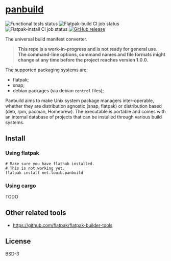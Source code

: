 # [panbuild](https://github.com/louib/panbuild)
![Functional tests status](https://github.com/louib/panbuild/workflows/tests/badge.svg)
![Flatpak-build CI job status](https://github.com/louib/panbuild/workflows/flatpak-build/badge.svg)
![Flatpak-install CI job status](https://github.com/louib/panbuild/workflows/flatpak-install/badge.svg)
[![GitHub release](https://img.shields.io/github/license/louib/panbuild)](https://github.com/louib/panbuild/blob/master/LICENSE)

The universal build manifest converter.

> **This repo is a work-in-progress and is not ready for general use.
  The command-line options, command names and file formats might change
  at any time before the project reaches version 1.0.0.**

The supported packaging systems are:
* flatpak;
* snap;
* debian packages (via debian `control` files);

Panbuild aims to make Unix system package managers inter-operable, whether they are distribution
agnostic (snap, flatpak) or distribution based (deb, rpm, pacman, Homebrew). The executable is
portable and comes with an internal database of projects that can be installed through
various build systems.

## Install

### Using flatpak
```
# Make sure you have flathub installed.
# This is not working yet.
flatpak install net.louib.panbuild
```

### Using cargo
TODO

## Other related tools
* https://github.com/flatpak/flatpak-builder-tools

## License

BSD-3

